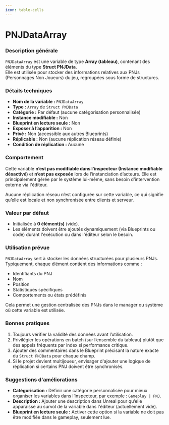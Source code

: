 ```yaml
---
icon: table-cells
---
```


# PNJDataArray

### Description générale

`PNJDataArray` est une variable de type **Array (tableau)**, contenant des éléments du type **Struct PNJData**.\
Elle est utilisée pour stocker des informations relatives aux PNJs (Personnages Non Joueurs) du jeu, regroupées sous forme de structures.

### Détails techniques

* **Nom de la variable :** `PNJDataArray`
* **Type :** `Array` de `Struct PNJData`
* **Catégorie :** Par défaut (aucune catégorisation personnalisée)
* **Instance modifiable :** Non
* **Blueprint en lecture seule :** Non
* **Exposer à l’apparition :** Non
* **Privé :** Non (accessible aux autres Blueprints)
* **Réplicable :** Non (aucune réplication réseau définie)
* **Condition de réplication :** Aucune

### Comportement

Cette variable **n’est pas modifiable dans l’inspecteur (Instance modifiable désactivé)** et **n’est pas exposée** lors de l’instanciation d’acteurs. Elle est principalement gérée par le système lui-même, sans besoin d’intervention externe via l'éditeur.

Aucune réplication réseau n’est configurée sur cette variable, ce qui signifie qu’elle est locale et non synchronisée entre clients et serveur.

### Valeur par défaut

* Initialisée à **0 élément(s)** (vide).
* Les éléments doivent être ajoutés dynamiquement (via Blueprints ou code) durant l'exécution ou dans l'éditeur selon le besoin.

### Utilisation prévue

`PNJDataArray` sert à stocker les données structurées pour plusieurs PNJs. Typiquement, chaque élément contient des informations comme :

* Identifiants du PNJ
* Nom
* Position
* Statistiques spécifiques
* Comportements ou états prédéfinis

Cela permet une gestion centralisée des PNJs dans le manager ou système où cette variable est utilisée.

### Bonnes pratiques

1. Toujours vérifier la validité des données avant l’utilisation.
2. Privilégier les opérations en batch (sur l’ensemble du tableau) plutôt que des appels fréquents par index si performance critique.
3. Ajouter des commentaires dans le Blueprint précisant la nature exacte du `Struct PNJData` pour chaque champ.
4. Si le projet devient multijoueur, envisager d'ajouter une logique de réplication si certains PNJ doivent être synchronisés.

### Suggestions d'améliorations

* **Catégorisation :** Définir une catégorie personnalisée pour mieux organiser les variables dans l’inspecteur, par exemple : `Gameplay | PNJ`.
* **Description :** Ajouter une description dans Unreal pour qu’elle apparaisse au survol de la variable dans l'éditeur (actuellement vide).
* **Blueprint en lecture seule :** Activer cette option si la variable ne doit pas être modifiée dans le gameplay, seulement lue.
